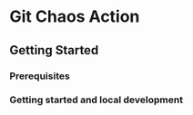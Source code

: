 # Git Chaos Action

## Getting Started

### Prerequisites

### Getting started and local development
